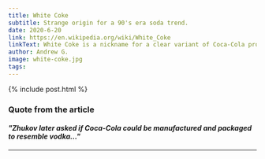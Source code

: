 ```yaml
---
title: White Coke
subtitle: Strange origin for a 90's era soda trend.
date: 2020-6-20
link: https://en.wikipedia.org/wiki/White_Coke
linkText: White Coke is a nickname for a clear variant of Coca-Cola produced in the 1940s at the request of Marshal of the Soviet Union Georgy Zhukov
author: Andrew G.
image: white-coke.jpg
tags:
---
```


{% include post.html %}

### Quote from the article

#### _"Zhukov later asked if Coca-Cola could be manufactured and packaged to resemble vodka..."_

---
